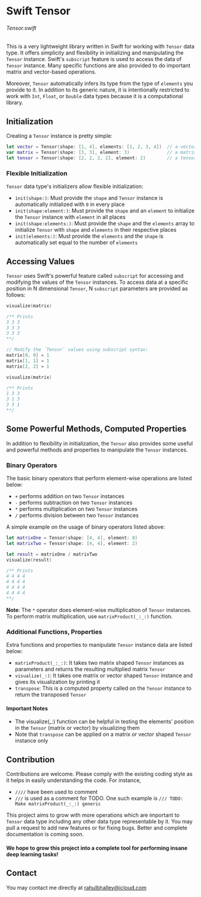 # Swift Tensor

###### Tensor.swift

This is a very lightweight library written in Swift for working with `Tensor` data type. It offers simplicity and flexibility in initializing and manipulating the `Tensor` instance. Swift's `subscript` feature is used to access the data of `Tensor` instance. Many specific functions are also provided to do important matrix and vector-based operations.

Moreover, `Tensor` automatically infers its type from the type of `elements` you provide to it. In addition to its generic nature, it is intentionally restricted to work with `Int`, `Float`, or `Double` data types because it is a computational library. 



## Initialization

Creating a `Tensor` instance is pretty simple:

```swift
let vector = Tensor(shape: [1, 4], elements: [1, 2, 3, 4])  // a vector, 1-D `Tensor`
var matrix = Tensor(shape: [3, 3], element: 3)              // a matrix, 2-D `Tensor`
let tensor = Tensor(shape: [2, 2, 2, 2], element: 2)        // a tensor, 4-D `Tensor`
```

### Flexible Initialization

`Tensor` data type's initializers allow flexible initialization:

* `init(shape:)`: Must provide the `shape` and `Tensor` instance is automatically initialized with `0` in every place
* `init(shape:element:)`: Must provide the `shape` and an `element` to initialize the `Tensor` instance with `element` in all places
* `init(shape:elements:)`: Must provide the `shape` and the `elements` array to initialize `Tensor` with `shape` and `elements` in their respective places
* `init(elements:)`: Must provide the `elements` and the `shape` is automatically set equal to the number of `elements`


## Accessing Values

`Tensor` uses Swift's powerful feature called `subscript` for accessing and modifying the values of the `Tensor` instances. To access data at a specific position in N dimensional `Tensor`, N `subscript` parameters are provided as follows:

```swift
visualize(matrix)

/** Prints
3 3 3
3 3 3
3 3 3
**/

// Modify the `Tensor` values using subscript syntax:
matrix[0, 0] = 1
matrix[1, 1] = 1
matrix[2, 2] = 1

visualize(matrix)

/** Prints
1 3 3
3 1 3
3 3 1
**/
```


## Some Powerful Methods, Computed Properties

In addition to flexibility in initialization, the `Tensor` also provides some useful and powerful methods and properties to manipulate the `Tensor` instances.

### Binary Operators

The basic binary operators that perform element-wise operations are listed below:

* `+` performs addition on two `Tensor` instances
* `-` performs subtraction on two `Tensor` instances
* `*` performs multiplication on two `Tensor` instances
* `/` performs division between two `Tensor` instances

A simple example on the usage of binary operators listed above:

```swift
let matrixOne = Tensor(shape: [4, 4], element: 8)
let matrixTwo = Tensor(shape: [4, 4], element: 2)

let result = matrixOne / matrixTwo
visualize(result)

/** Prints
4 4 4 4 
4 4 4 4 
4 4 4 4 
4 4 4 4
**/
```

**Note**: The `*` operator does element-wise multiplication of `Tensor` instances. To perform matrix multiplication, use `matrixProduct(_:_:)` function.


### Additional Functions, Properties

Extra functions and properties to manipulate `Tensor` instance data are listed below:

* `matrixProduct(_:_:)`: It takes two matrix shaped `Tensor` instances as parameters and returns the resulting multiplied matrix `Tensor`
* `visualize(_:)`: It takes one matrix or vector shaped `Tensor` instance and gives its visualization by printing it
* `transpose`: This is a computed property called on the `Tensor` instance to return the transposed `Tensor`


#### Important Notes

* The visualize(_:) function can be helpful in testing the elements' position in the `Tensor` (matrix or vector) by visualizing them
* Note that `transpose` can be applied on a matrix or vector shaped `Tensor` instance only


## Contribution

Contributions are welcome. Please comply with the existing coding style as it helps in easily understanding the code. For instance,
* `////` have been used to comment 
* `///` is used as a comment for TODO. One such example is `/// TODO: Make matrixProduct(_:_:) generic`

This project aims to grow with more operations which are important to `Tensor` data type including any other data type representable by it. You may pull a request to add new features or for fixing bugs. Better and complete documentation is coming soon.

#### We hope to grow this project into a complete tool for performing insane deep learning tasks!

## Contact 

You may contact me directly at [rahulbhalley@icloud.com](rahulbhalley@icloud.com)
